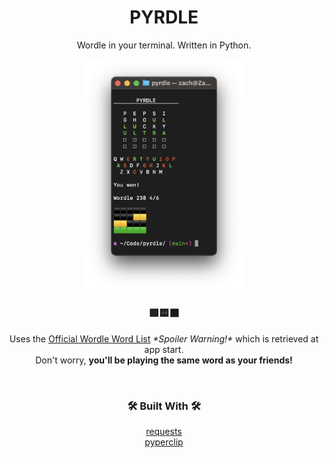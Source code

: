 <h1 align="center">PYRDLE</h1>
<p align="center">Wordle in your terminal. Written in Python.</p>
<p align="center">
<img width=50% height=50% src=".github/images/screenshot.png" alt="Screenshot of pyrdle being played in a terminal window">
</p>


<h3 align="center">🟩🟨⬛️</h3>
<p align="center">Uses the <a href="https://www.powerlanguage.co.uk/wordle/main.c1506a22.js" alt="Link to the wordle javascript file">Official Wordle Word List</a> <em>*Spoiler Warning!*</em> which is retrieved at app start. <br /> 
Don't worry, <strong>you'll be playing the same word as your friends!</strong></p>

<br />
<h3 align="center">🛠 Built With 🛠</h3>
<p align="center">
  <a href="https://docs.python-requests.org/en/latest/">requests</a>
  <br />
  <a href="https://github.com/asweigart/pyperclip">pyperclip</a>
</p>
